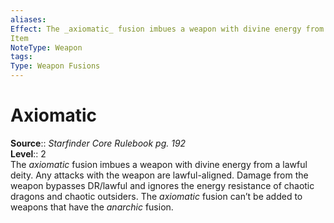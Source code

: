 ```yaml
---
aliases: 
Effect: The _axiomatic_ fusion imbues a weapon with divine energy from a lawful deity. Any attacks with the weapon are lawful-aligned. Damage from the weapon bypasses DR/lawful and ignores the energy resistance of chaotic dragons and chaotic outsiders. The _axiomatic_ fusion can’t be added to weapons that have the _anarchic_ fusion.
Item
NoteType: Weapon
tags: 
Type: Weapon Fusions
---
```


# Axiomatic

**Source**:: _Starfinder Core Rulebook pg. 192_  
**Level**:: 2  
The _axiomatic_ fusion imbues a weapon with divine energy from a lawful deity. Any attacks with the weapon are lawful-aligned. Damage from the weapon bypasses DR/lawful and ignores the energy resistance of chaotic dragons and chaotic outsiders. The _axiomatic_ fusion can’t be added to weapons that have the _anarchic_ fusion.
